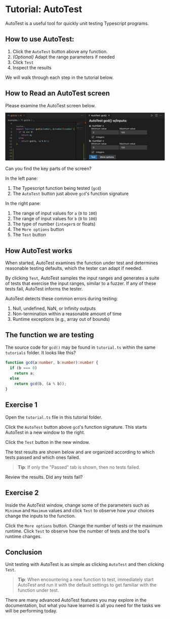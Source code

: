 # Tutorial: AutoTest

AutoTest is a useful tool for quickly unit testing Typescript programs.

## How to use AutoTest:

1. Click the `AutoTest` button above any function.
2. _(Optional)_ Adapt the range parameters if needed
3. Click `Test`
4. Inspect the results

We will walk through each step in the tutorial below.

## How to Read an AutoTest screen

Please examine the AutoTest screen below.

![FuzzPage](./images/FuzzPage.png)

Can you find the key parts of the screen?

In the left pane:

1. The Typescript function being tested (`gcd`)
2. The `AutoTest` button just above `gcd`'s function signature

In the right pane:

1. The range of input values for `a` (`0` to `100`)
2. The range of input values for `b` (`0` to `100`)
3. The type of number (`integer`s or floats)
4. The `More options` button
5. The `Test` button

## How AutoTest works

When started, AutoTest examines the function under test and determines reasonable testing defaults, which the tester can adapt if needed.

By clicking `Test`, AutoTest samples the input ranges and generates a suite of tests that exercise the input ranges, similar to a fuzzer. If any of these tests fail, AutoTest informs the tester.

AutoTest detects these common errors during testing:

1. Null, undefined, NaN, or Infinity outputs
2. Non-termination within a reasonable amount of time
3. Runtime exceptions (e.g., array out of bounds)

## The function we are testing

The source code for `gcd()` may be found in `tutorial.ts` within the same `tutorials` folder. It looks like this?

```Typescript
function gcd(a:number, b:number):number {
  if (b === 0)
    return a;
  else
    return gcd(b, (a % b));
}
```

## Exercise 1

Open the `tutorial.ts` file in this tutorial folder.

Click the `AutoTest` button above `gcd`'s function signature. This starts AutoTest in a new window to the right.

Click the `Test` button in the new window.

The test results are shown below and are organized according to which tests passed and which ones failed.

> **Tip**: If only the "Passed" tab is shown, then no tests failed.

Review the results. Did any tests fail?  

## Exercise 2

Inside the AutoTest window, change some of the parameters such as `Minimum` and `Maximum` values and click `Test` to observe how your choices change the inputs to the function.

Click the `More options` button. Change the number of tests or the maximum runtime. Click `Test` to observe how the number of tests and the tool's runtime changes.

## Conclusion

Unit testing with AutoTest is as simple as clicking `AutoTest` and then clicking `Test`.

> **Tip**: When encountering a new function to test, immediately start AutoTest and run it with the default settings to get familiar with the function under test.

There are many advanced AutoTest features you may explore in the documentation, but what you have learned is all you need for the tasks we will be performing today.
